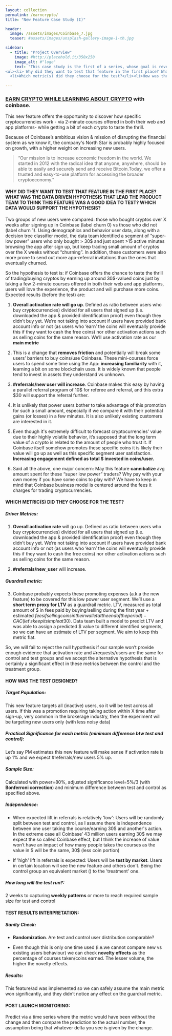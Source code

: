 ```yaml
---
layout: collection
permalink: /earncrypto/
title: "New Feature Case Study (I)"

header:
  image: /assets/images/Coinbase_7.jpg
  teaser: #assets/images/unsplash-gallery-image-1-th.jpg

sidebar:
  - title: "Project Overview"
    image: #http://placehold.it/350x250
    image_alt: #"logo"
    text: "This case study is the first of a series, whose goal is reverse-engineering the steps that led the product data team to implement the feature. 
<ul><li> Why did they want to test that feature in the first place? What was the data-driven hypothesis behind?</li>
  <li>Which metric(s) did they choose for the test?</li><li>How was the test designed?</li></ul>"
    
---
```





### [EARN CRYPTO WHILE LEARNING ABOUT CRYPTO](https://www.coinbase.com/earn) with coinbase.
<p>This new feature offers the opportunity to discover how specific cryptocurrencies work - via 2-minute courses offered in both their web and app platforms- while getting a bit of each crypto to taste the thrill. </p>

<p>Because of Coinbase’s ambitious vision & mission of disrupting the financial system as we know it, the company's North Star is probably highly focused on growth, with a higher weight on increasing new users. 
<p>
 
<blockquote> “Our mission is to increase economic freedom in the world. We started in 2012 with the radical idea that anyone, anywhere, should be able to easily and securely send and receive Bitcoin.Today, we offer a trusted and easy-to-use platform for accessing the broader cryptoeconomy.” </blockquote>

#### WHY DID THEY WANT TO TEST THAT FEATURE IN THE FIRST PLACE? WHAT WAS THE DATA DRIVEN HYPOTHESIS THAT LEAD THE PRODUCT TEAM TO THINK THIS FEATURE WAS A GOOD IDEA TO TEST? WHICH DATA WOULD SUPPORT THE HYPOTHESIS?

Two groups of new users were compared: those who bought cryptos over X weeks after signing up in Coinbase (label churn 0) vs those who did not (label churn 1).  Using demographics and behavior user data, along with a decision tree classifier model, the data team identified a segment of “super-low power” users who only bought > 30$ and just spent >15 active minutes browsing the app after sign up, but keep trading small amount of cryptos over the X weeks without “churning”. In addition, these customers were also more prone to send out more app-referral invitations than the ones that eventually churned. 

So the hypothesis to test is: if Coinbase offers the chance to taste the thrill of trading/buying cryptos by earning up around 30$-valued coins just by taking a few 2-minute courses offered in both their web and app platforms, users will love the experience, the product and will purchase more coins. 
Expected results (before the test) are:

1. **Overall activation rate will go up**. Defined as ratio between users who buy cryptocurrencies) divided for all users that signed up (i.e. downloaded the app & provided identification proof) even though they didn’t buy yet. 
We’re not taking into account if users have provided bank account info or not (as users who ‘earn’ the coins will eventually provide this if they want to cash the free coins) nor other activation actions such as selling coins for the same reason.
We’ll use activation rate as our **main metric**

2. This is a change that **removes friction** and potentially will break some users’ barriers to buy coins/use Coinbase. These mini-courses force users to spend some time using the App: **increasing familiarity** with it, learning a bit on some blockchain uses. It is widely known that people tend to invest in assets they understand vs unknown. 

3. **#referrals/new user will increase**. Coinbase makes this easy by having a parallel referral program of 10$ for referee and referral, and this extra $30 will support the referral further.

4. It is unlikely that power users bother to take advantage of this promotion for such a small amount, especially if we compare it with their potential gains (or losses) in a few minutes. It is also unlikely existing customers are interested in it.

5. Even though it's extremely difficult to forecast cryptocurrencies' value due to their highly volatile behavior, it’s supposed that the long term value of a crypto is related to the amount of people who trust it.  If Coinbase itself somehow promotes these specific coins it is likely their value will go up as well as this specific segment user satisfaction. **Increasing engagement defined as total $ invested in coins/user.**

6. Said all the above, one major concern: May this feature **cannibalize** avg amount spent for these “super low power” traders? Why pay with your own money if you have some coins to play with? We have to keep in mind that Coinbase business model is centered around the fees it charges for trading cryptocurrencies.


#### WHICH METRIC(S) DID THEY CHOOSE FOR THE TEST?

##### Driver Metrics:

1. **Overall activation rate** will go up. Defined as ratio between users who buy cryptocurrencies) divided for all users that signed up (i.e. downloaded the app & provided identification proof) even though they didn’t buy yet. We’re not taking into account if users have provided bank account info or not (as users who ‘earn’ the coins will eventually provide this if they want to cash the free coins) nor other activation actions such as selling coins for the same reason.

2. **#referrals/new_user** will increase.

##### Guardrail metric:

3. Coinbase probably expects these promoting expenses (a.k.a the new feature) to be covered for this low power user segment. We’ll use a **short term proxy for LTV** as a guardrail metric. LTV, measured as total amount of $ in fees paid by buying/selling during the first year + estimated $fees if selling coins in their wallet at the end of the period) - CAC (let’s keep it simple at 30$). Data team built a model to predict LTV and was able to assign a predicted $ value to different identified segments, so we can have an estimate of LTV per segment. We aim to keep this metric flat.

So, we will fail to reject the null hypothesis if our sample won’t provide enough evidence that activation rate and #requests/users are the same for control and test groups and we accept the alternative hypothesis that is certainly a significant effect in these metrics between the control and the treatment group.


#### HOW WAS THE TEST DESIGNED?

##### Target Population: 

This new feature targets all (inactive) users, so it will be test across all users. If this was a promotion requiring taking action within X time after sign-up, 
very common in the brokerage industry, then the experiment will be targeting new users only (with less noisy data)

##### Practical Significance for each metric (minimum difference btw test and control): 
Let’s say PM estimates this new feature will make sense if activation rate is up 1% and we expect #referrals/new users 5% up.

##### Sample Size:  

Calculated with power=80%, adjusted significance level=5%/3 (with **Bonferroni correction**) and minimum difference between test and control as specified above.

##### Independence: 

- When expected lift in referrals is relatively 'low': Users will be randomly split between test and control, as I assume there is independence between one user taking the course/earning 30$ and another's action. In the extreme case all Coinbase’ 43 million users earning 30$ we may expect the so called Coinbase effect, but I think the increase of value won’t have an impact of how many people takes the courses as the value in $ will be the same, 30$ (less coin portion)

- If 'high' lift in referrals is expected: Users will be **test by market**. Users in certain location will see the new feature and others don't. Being the control group an equivalent market () to the 'treatment' one. 


##### How long will the test run?:  

2 weeks to capturing **weekly patterns** or more to reach required sample size for test and control

#### TEST RESULTS INTERPRETATION:

##### Sanity Check:

- **Randomization**. Are test and control user distribution comparable?

- Even though this is only one time used (i.e.we cannot compare new vs existing users behaviour) we can check **novelty effects** as the percentage of courses taken/coins earned. The lesser volume, the higher the novelty effects.

##### Results:

This feature/ad was implemented so we can safely assume the main metric won significantly, and they didn’t notice any effect on the guardrail metric.

#### POST LAUNCH MONITORING:

Predict via a time series where the metric would have been without the change and then compare the prediction to the actual number, the assumption being that whatever delta you see is given by the change.
